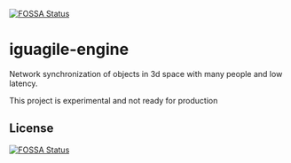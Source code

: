 [![FOSSA Status](https://app.fossa.io/api/projects/git%2Bgithub.com%2Figuagile%2Figuagile-engine.svg?type=shield)](https://app.fossa.io/projects/git%2Bgithub.com%2Figuagile%2Figuagile-engine?ref=badge_shield)

# iguagile-engine

Network synchronization of objects in 3d space with many people and low latency.

This project is experimental and not ready for production

## License
[![FOSSA Status](https://app.fossa.io/api/projects/git%2Bgithub.com%2Figuagile%2Figuagile-engine.svg?type=large)](https://app.fossa.io/projects/git%2Bgithub.com%2Figuagile%2Figuagile-engine?ref=badge_large)
